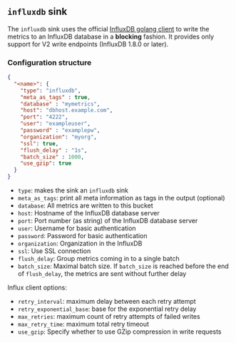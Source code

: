 ## `influxdb` sink

The `influxdb` sink uses the official [InfluxDB golang client](https://pkg.go.dev/github.com/influxdata/influxdb-client-go/v2) to write the metrics to an InfluxDB database in a **blocking** fashion. It provides only support for V2 write endpoints (InfluxDB 1.8.0 or later).

### Configuration structure

```json
{
  "<name>": {
    "type": "influxdb",
    "meta_as_tags" : true,
    "database" : "mymetrics",
    "host": "dbhost.example.com",
    "port": "4222",
    "user": "exampleuser",
    "password" : "examplepw",
    "organization": "myorg",
    "ssl": true,
    "flush_delay" : "1s",
    "batch_size" : 1000,
    "use_gzip": true
  }
}
```

- `type`: makes the sink an `influxdb` sink
- `meta_as_tags`: print all meta information as tags in the output (optional)
- `database`: All metrics are written to this bucket
- `host`: Hostname of the InfluxDB database server
- `port`: Port number (as string) of the InfluxDB database server
- `user`: Username for basic authentication
- `password`: Password for basic authentication
- `organization`: Organization in the InfluxDB
- `ssl`: Use SSL connection
- `flush_delay`: Group metrics coming in to a single batch
- `batch_size`: Maximal batch size. If `batch_size` is reached before the end of `flush_delay`, the metrics are sent without further delay

Influx client options:

- `retry_interval`: maximum delay between each retry attempt
- `retry_exponential_base`: base for the exponential retry delay
- `max_retries`: maximum count of retry attempts of failed writes
- `max_retry_time`: maximum total retry timeout
- `use_gzip`: Specify whether to use GZip compression in write requests
